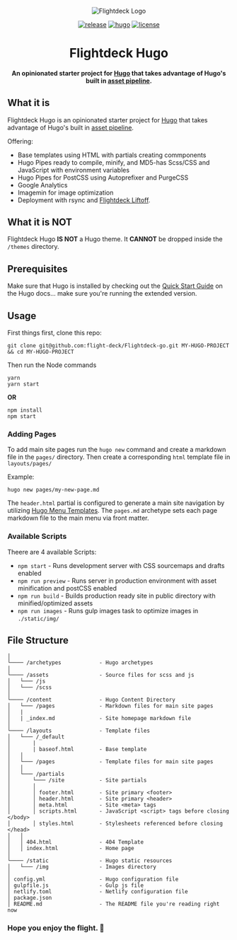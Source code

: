 <div align="center">
<p><img src="https://d.pr/free/i/FDUErn+" alt="Flightdeck Logo"></p>

[![release](https://img.shields.io/github/release/flight-deck/flightdeck-hugo.svg?style=for-the-badge&logo=github&logoColor=white&colorA=101119&colorB=6D57FF)](https://github.com/flight-deck/flightdeck-hugo/releases/latest) [![hugo](https://img.shields.io/badge/Hugo-v0.66.0+-373277.svg?style=for-the-badge&logo=hugo&logoColor=white&colorA=101119&colorB=7273D6)](https://github.com/gohugoio/hugo/releases/latest) [![license](https://img.shields.io/badge/License-MIT-373277.svg?style=for-the-badge&l&logoColor=white&colorA=101119&colorB=42557B)](https://github.com/flight-deck/flightdeck-hugo/blob/master/LICENSE)

<h1>Flightdeck Hugo</h1>
<h4>An opinionated starter project for <a href="https://gohugo.io/">Hugo</a> that takes advantage of Hugo's built in <a href="https://gohugo.io/hugo-pipes/" title="hudo's asset pipeline">asset pipeline</a>.</h4>

</div>

## What it is
Flightdeck Hugo is an opinionated starter project for [Hugo](https://gohugo.io/) that takes advantage of Hugo's built in [asset pipeline](https://gohugo.io/hugo-pipes/). 

Offering:
- Base templates using HTML with partials creating commponents 
- Hugo Pipes ready to compile, minify, and MD5-has Scss/CSS and JavaScript with environment variables
- Hugo Pipes for PostCSS using Autoprefixer and PurgeCSS
- Google Analytics 
- Imagemin for image optimization 
- Deployment with rsync and [Flightdeck Liftoff](https://github.com/flight-deck/flightdeck-liftoff). 

## What it is NOT
Flightdeck Hugo **IS NOT** a Hugo theme. It **CANNOT** be dropped inside the `/themes` directory.

## Prerequisites
Make sure that Hugo is installed by checking out the [Quick Start Guide](https://gohugo.io/getting-started/quick-start/#step-1-install-hugo) on the Hugo docs... make sure you're running the extended version.

## Usage
First things first, clone this repo:

```shell
git clone git@github.com:flight-deck/Flightdeck-go.git MY-HUGO-PROJECT && cd MY-HUGO-PROJECT
```

Then run the Node commands
```shell
yarn
yarn start
```
**OR**

```shell
npm install
npm start
```
### Adding Pages

To add main site pages run the `hugo new` command and create a markdown file in the `pages/` directory. Then create a corresponding `html` template file in `layouts/pages/`

Example:
```
hugo new pages/my-new-page.md
```

The `header.html` partial is configured to generate a main site navigation by utilizing [Hugo Menu Templates](https://gohugo.io/templates/menu-templates). The `pages.md` archetype sets each page markdown file to the main menu via front matter.

### Available Scripts

Theere are 4 available Scripts:

- `npm start` - Runs development server with CSS sourcemaps and drafts enabled
- `npm run preview` - Runs server in production environment with asset minification and postCSS enabled
- `npm run build` - Builds production ready site in public directory with minified/optimized assets
- `npm run images` - Runs gulp images task to optimize images in `./static/img/`

## File Structure

```
│
└──── /archetypes            - Hugo archetypes
│
└──── /assets                - Source files for scss and js
│   └─── /js
│   └─── /scss
│
└──── /content               - Hugo Content Directory
│   └─── /pages              - Markdown files for main site pages
│   |
│   | _index.md              - Site homepage markdown file
│
└──── /layouts               - Template files
│   └─── /_default
│       |
│       | baseof.html        - Base template
│   │
│   └─── /pages              - Template files for main site pages
│   │
│   └─── /partials
│       └─── /site           - Site partials
│       │
│       │ footer.html        - Site primary <footer>
│       │ header.html        - Site primary <header>
│       │ meta.html          - Site <meta> tags
│       │ scripts.html       - JavaScript <script> tags before closing </body>
│       │ styles.html        - Stylesheets referenced before closing </head>
│   │
│   │ 404.html               - 404 Template
│   │ index.html             - Home page
│
└──── /static                - Hugo static resources
│   └─── /img                - Images directory
│
│ config.yml                 - Hugo configuration file
│ gulpfile.js                - Gulp js file
│ netlify.toml               - Netlify configuration file
│ package.json
│ README.md                  - The README file you're reading right now
```
### Hope you enjoy the flight. 🚀
